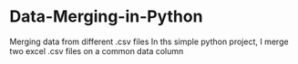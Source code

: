 # Data-Merging-in-Python
Merging data from different .csv files
In ths simple python project, I merge two excel .csv files on a common data column
